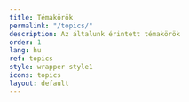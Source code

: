 ```yaml
---
title: Témakörök
permalink: "/topics/"
description: Az általunk érintett témakörök
order: 1
lang: hu
ref: topics
style: wrapper style1
icons: topics
layout: default
---
```

